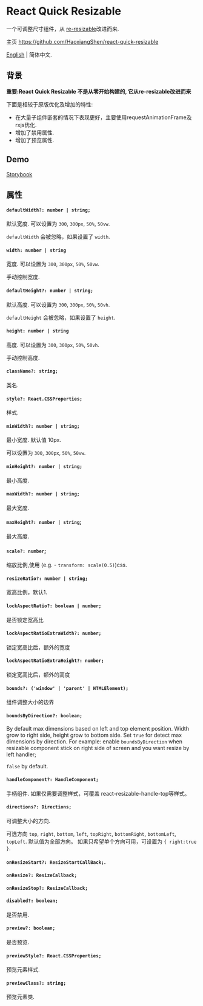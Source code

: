 # React Quick Resizable

一个可调整尺寸组件，从 [re-resizable](https://github.com/bokuweb/re-resizable)改进而来.

主页 https://github.com/HaoxiangShen/react-quick-resizable

[English](https://github.com/HaoxiangShen/react-quick-resizable/blob/master/README.md) | 简体中文.

## 背景

**重要:React Quick Resizable 不是从零开始构建的, 它从re-resizable改进而来**

下面是相较于原版优化及增加的特性:
- 在大量子组件嵌套的情况下表现更好，主要使用requestAnimationFrame及rxjs优化.
- 增加了禁用属性.
- 增加了预览属性.

## Demo

[Storybook](https://haoxiangshen.github.io/)

## 属性

#### `defaultWidth?: number | string;`

默认宽度.
可以设置为 `300`, `300px`, `50%`, `50vw`.

`defaultWidth` 会被忽略，如果设置了 `width`.

#### `width: number | string`

宽度.
可以设置为 `300`, `300px`, `50%`, `50vw`.

手动控制宽度.

#### `defaultHeight?: number | string;`

默认高度.
可以设置为 `300`, `300px`, `50%`, `50vh`.

`defaultHeight` 会被忽略，如果设置了 `height`.

#### `height: number | string`

高度.
可以设置为 `300`, `300px`, `50%`, `50vh`.

手动控制高度.


#### `className?: string;`

类名.

#### `style?: React.CSSProperties;`

样式.

#### `minWidth?: number | string;`

最小宽度. 默认值 10px.

可以设置为 `300`, `300px`, `50%`, `50vw`.

#### `minHeight?: number | string;`

最小高度.

#### `maxWidth?: number | string;`

最大宽度.

#### `maxHeight?: number | string`;

最大高度.

#### `scale?: number`;

缩放比例,使用 (e.g. - `transform: scale(0.5)`)css.

#### `resizeRatio?: number | string;`

宽高比例，默认1.

#### `lockAspectRatio?: boolean | number;`

是否锁定宽高比

#### `lockAspectRatioExtraWidth?: number;`

锁定宽高比后，额外的宽度

#### `lockAspectRatioExtraHeight?: number;`

锁定宽高比后，额外的高度

#### `bounds?: ('window' | 'parent' | HTMLElement);`

组件调整大小的边界

#### `boundsByDirection?: boolean;`

By default max dimensions based on left and top element position.
Width grow to right side, height grow to bottom side.
Set `true` for detect max dimensions by direction.
For example: enable `boundsByDirection` when resizable component stick on right side of screen and you want resize by left handler;

`false` by default.

#### `handleComponent?: HandleComponent;`

手柄组件. 如果仅需要调整样式，可覆盖 react-resizable-handle-top等样式。

#### `directions?: Directions;`

可调整大小的方向.

可选方向 `top`, `right`, `bottom`, `left`, `topRight`, `bottomRight`, `bottomLeft`, `topLeft`.
默认值为全部方向。
如果只希望单个方向可用，可设置为 `{ right:true }`.

#### `onResizeStart?: ResizeStartCallBack;`.

#### `onResize?: ResizeCallback;`

#### `onResizeStop?: ResizeCallback;`

#### `disabled?: boolean;`

是否禁用.

#### `preview?: boolean;`

是否预览.

#### `previewStyle?: React.CSSProperties;`

预览元素样式.

#### `previewClass?: string;`

预览元素类.

